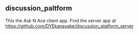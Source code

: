 ##  discussion_paltform

This the Ask N Ace client app. Find the server app at https://github.com/DYEkanayake/discussion_platform_server


